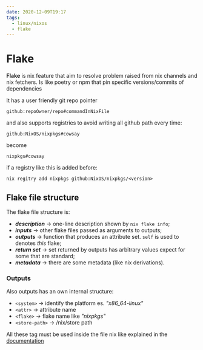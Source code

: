 ```yaml
---
date: 2020-12-09T19:17
tags:
  - linux/nixos
  - flake
---
```


# Flake
**Flake** is nix feature that aim to resolve problem raised from nix channels and nix fetchers. Is like poetry or npm that pin specific versions/commits of dependencies

It has a user friendly git repo pointer
```
github:repoOwner/repo#commandInNixFile
```
and also supports registries to avoid writing all github path every time:
```
github:NixOS/nixpkgs#cowsay
```
become
```
nixpkgs#cowsay
```
if a registry like this is added before:
```
nix regitry add nixpkgs github:NixOS/nixpkgs/<version>
```

## Flake file structure
The flake file structure is:

* ***description*** → one-line description shown by `nix flake info`;
* ***inputs*** → other flake files passed as arguments to outputs;
* ***outputs*** → function that produces an attribute set. `self` is used to denotes *this* flake;
* ***return set*** → set returned by outputs has arbitrary values expect for some that are standard;
* ***metadata*** → there are some metadata (like nix derivations).

### Outputs
Also outputs has an own internal structure:

* `<system>` → identify the platform es. *"x86_64-linux"*
* `<attr>` → attribute name
* `<flake>` → flake name like *"nixpkgs"*
* `<store-path>` → /nix/store path

All these tag must be used inside the file nix like explained in the [documentation](https://nixos.wiki/wiki/Flakes)
